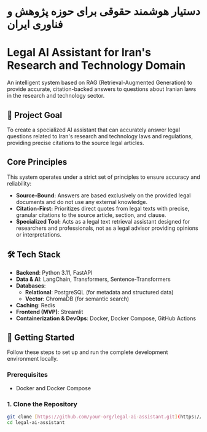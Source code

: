 # دستیار هوشمند حقوقی برای حوزه پژوهش و فناوری ایران

# Legal AI Assistant for Iran's Research and Technology Domain

An intelligent system based on RAG (Retrieval-Augmented Generation) to provide accurate, citation-backed answers to questions about Iranian laws in the research and technology sector.

## 🎯 Project Goal

To create a specialized AI assistant that can accurately answer legal questions related to Iran's research and technology laws and regulations, providing precise citations to the source legal articles.

## Core Principles

This system operates under a strict set of principles to ensure accuracy and reliability:

- **Source-Bound:** Answers are based exclusively on the provided legal documents and do not use any external knowledge.
- **Citation-First:** Prioritizes direct quotes from legal texts with precise, granular citations to the source article, section, and clause.
- **Specialized Tool:** Acts as a legal text retrieval assistant designed for researchers and professionals, not as a legal advisor providing opinions or interpretations.

## 🛠️ Tech Stack

- **Backend**: Python 3.11, FastAPI
- **Data & AI**: LangChain, Transformers, Sentence-Transformers
- **Databases**:
  - **Relational**: PostgreSQL (for metadata and structured data)
  - **Vector**: ChromaDB (for semantic search)
- **Caching**: Redis
- **Frontend (MVP)**: Streamlit
- **Containerization & DevOps**: Docker, Docker Compose, GitHub Actions

## 🚀 Getting Started

Follow these steps to set up and run the complete development environment locally.

### Prerequisites

- Docker and Docker Compose

### 1. Clone the Repository

```bash
git clone [https://github.com/your-org/legal-ai-assistant.git](https://github.com/your-org/legal-ai-assistant.git)
cd legal-ai-assistant
```
